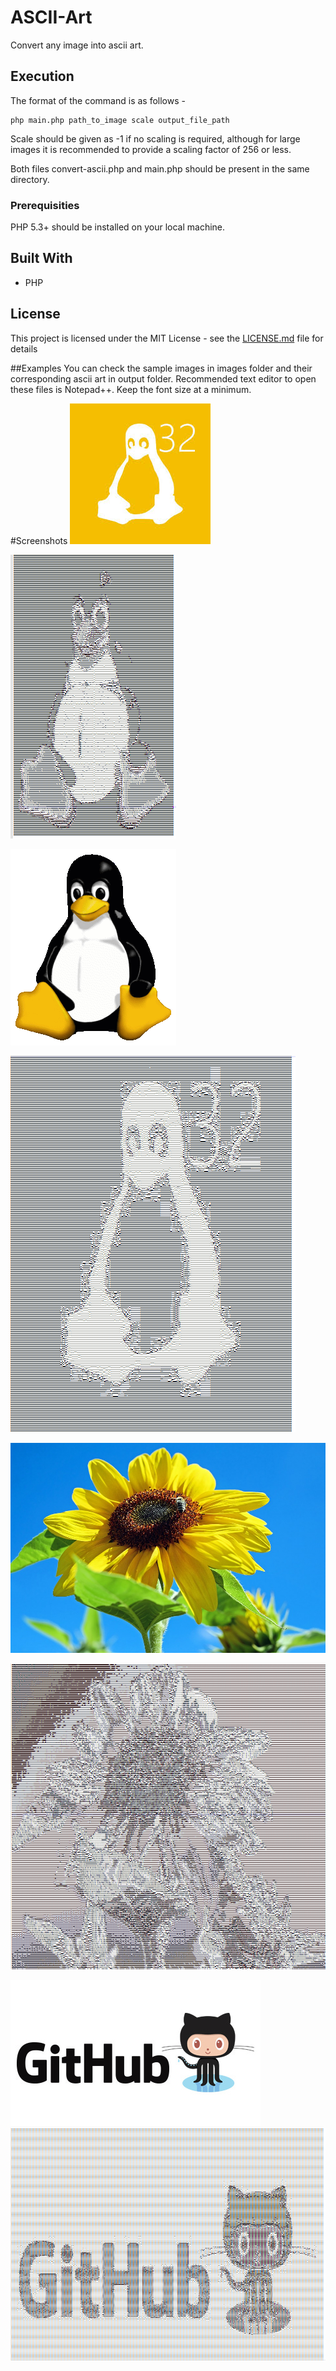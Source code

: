 # ASCII-Art
Convert any image into ascii art.

## Execution
  The format of the command is as follows - 
  
  	php main.php path_to_image scale output_file_path
		
Scale should be given as -1 if no scaling is required, although for large images it is recommended to provide a scaling factor of 256 or less.
	
Both files convert-ascii.php and main.php should be present in the same directory.
   

### Prerequisities
  PHP 5.3+ should be installed on your local machine. 


## Built With

* PHP

## License

This project is licensed under the MIT License - see the [LICENSE.md](LICENSE.md) file for details

##Examples
	You can check the sample images in images folder and their corresponding ascii art in output folder. Recommended text editor to open these files is Notepad++. Keep the font size at a minimum.


#Screenshots
![input1](images/1.jpg?raw=true "Input 1")

![output1](output-screenshots/screenshot1.png?raw=true "Output 1")

![input2](images/2.png?raw=true "Input 2")

![output2](output-screenshots/screenshot2.png?raw=true "Output 2")

![input3](images/3.jpg?raw=true "Input 3")

![output3](output-screenshots/screenshot3.png?raw=true "Output 3")

![input4](images/4.jpg?raw=true "Input 4")
![output4](output-screenshots/screenshot4.png?raw=true "Output 4")

	

